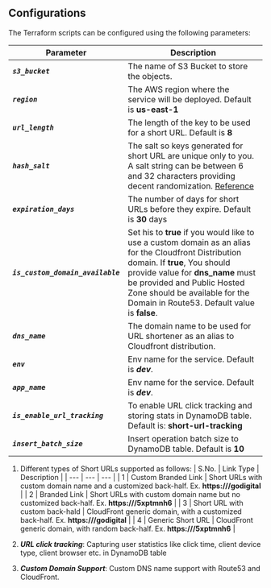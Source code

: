 ##  Configurations
The Terraform scripts can be configured using the following parameters:

| Parameter | Description |
| --- | --- |
| ***`s3_bucket`*** | The name of S3 Bucket to store the objects. |
| ***`region`*** | The AWS region where the service will be deployed. Default is **us-east-1** |
| ***`url_length`*** | The length of the key to be used for a short URL. Default is **8** |
| ***`hash_salt`*** | The salt so keys generated for short URL are unique only to you. A salt string can be between 6 and 32 characters providing decent randomization. [Reference](https://hashids.org/python/) |
| ***`expiration_days`*** | The number of days for short URLs before they expire. Default is **30** days |
| ***`is_custom_domain_available`*** | Set his to **true** if you would like to use a custom domain as an alias for the Cloudfront Distribution domain. If **true**, You should provide value for **dns_name** must be provided and Public Hosted Zone should be available for the Domain in Route53. Default value is **false**. |
| ***`dns_name`*** | The domain name to be used for URL shortener as an alias to Cloudfront distribution. |
| ***`env`*** | Env name for the service. Default is ***dev***. |
| ***`app_name`*** | Env name for the service. Default is ***dev***. |
| ***`is_enable_url_tracking`*** | To enable URL click tracking and storing stats in DynamoDB table. Default is: **short-url-tracking** |
| ***`insert_batch_size`*** | Insert operation batch size to DynamoDB table. Default is **10** |



1) Different types of Short URLs supported as follows:
    | S.No. | Link Type | Description |
    | --- | --- | --- |
    | 1 | Custom Branded Link | Short URLs with custom domain name and a customized back-half. Ex. **https://<custom-domain>/godigital** |
    | 2 | Branded Link | Short URLs with custom domain name but no customized back-half. Ex. **https://<custom-domain>/5xptmnh6** |
    | 3 | Short URL with custom back-hald | CloudFront generic domain, with a customized back-half. Ex. **https://<cloudfront-domain>/godigital** |
    | 4 | Generic Short URL | CloudFront generic domain, with random back-half. Ex. **https://<cloudfront-domain>/5xptmnh6** |
 
2) ***URL click tracking***: Capturing user statistics like click time, client device type, client browser etc. in DynamoDB table 
3) ***Custom Domain Support***: Custom DNS name support with Route53 and CloudFront.

